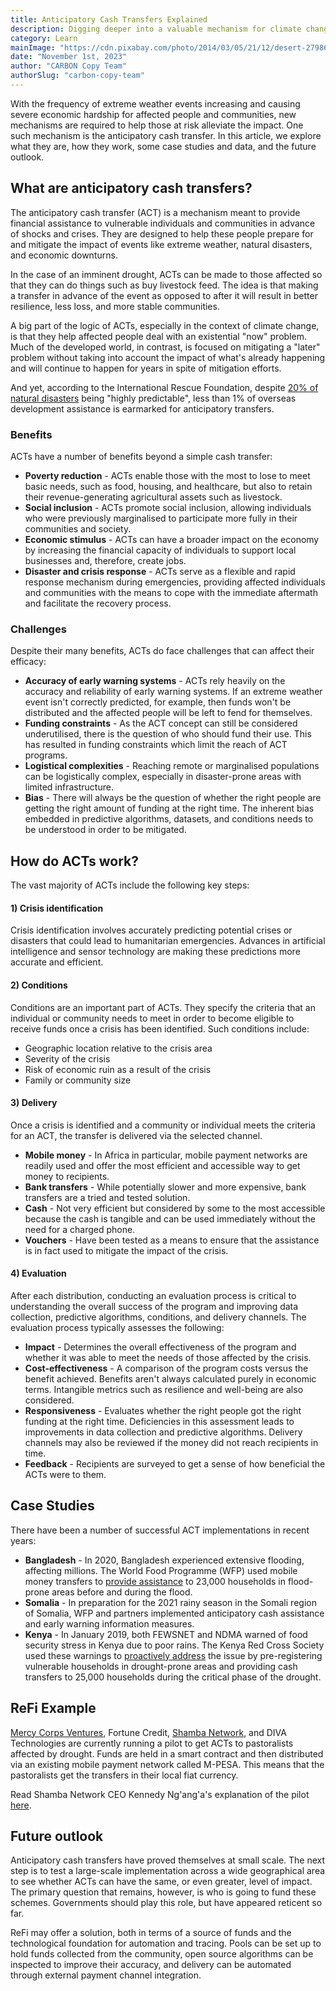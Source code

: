 ```yaml
---
title: Anticipatory Cash Transfers Explained
description: Digging deeper into a valuable mechanism for climate change adaption. 
category: Learn
mainImage: "https://cdn.pixabay.com/photo/2014/03/05/21/12/desert-279862_1280.jpg"
date: "November 1st, 2023"
author: "CARBON Copy Team"
authorSlug: "carbon-copy-team"
---
```


With the frequency of extreme weather events increasing and causing severe economic hardship for affected people and communities, new mechanisms are required to help those at risk alleviate the impact. One such mechanism is the anticipatory cash transfer. In this article, we explore what they are, how they work, some case studies and data, and the future outlook.

## What are anticipatory cash transfers?

The anticipatory cash transfer (ACT) is a mechanism meant to provide financial assistance to vulnerable individuals and communities in advance of shocks and crises. They are designed to help these people prepare for and mitigate the impact of events like extreme weather, natural disasters, and economic downturns.

In the case of an imminent drought, ACTs can be made to those affected so that they can do things such as buy livestock feed. The idea is that making a transfer in advance of the event as opposed to after it will result in better resilience, less loss, and more stable communities.

A big part of the logic of ACTs, especially in the context of climate change, is that they help affected people deal with an existential "now" problem. Much of the developed world, in contrast, is focused on mitigating a "later" problem without taking into account the impact of what's already happening and will continue to happen for years in spite of mitigation efforts.

And yet, according to the International Rescue Foundation, despite [20% of natural disasters](https://www.preventionweb.net/news/new-data-shows-benefit-sending-cash-ahead-climate-disasters-says-irc) being "highly predictable", less than 1% of overseas development assistance is earmarked for anticipatory transfers.

### Benefits

ACTs have a number of benefits beyond a simple cash transfer:

- **Poverty reduction** - ACTs enable those with the most to lose to meet basic needs, such as food, housing, and healthcare, but also to retain their revenue-generating agricultural assets such as livestock.
- **Social inclusion** - ACTs promote social inclusion, allowing individuals who were previously marginalised to participate more fully in their communities and society.
- **Economic stimulus** - ACTs can have a broader impact on the economy by increasing the financial capacity of individuals to support local businesses and, therefore, create jobs.
- **Disaster and crisis response** - ACTs serve as a flexible and rapid response mechanism during emergencies, providing affected individuals and communities with the means to cope with the immediate aftermath and facilitate the recovery process.

### Challenges

Despite their many benefits, ACTs do face challenges that can affect their efficacy:

- **Accuracy of early warning systems** - ACTs rely heavily on the accuracy and reliability of early warning systems. If an extreme weather event isn't correctly predicted, for example, then funds won't be distributed and the affected people will be left to fend for themselves.
- **Funding constraints** - As the ACT concept can still be considered underutilised, there is the question of who should fund their use. This has resulted in funding constraints which limit the reach of ACT programs.
- **Logistical complexities** - Reaching remote or marginalised populations can be logistically complex, especially in disaster-prone areas with limited infrastructure.
- **Bias** - There will always be the question of whether the right people are getting the right amount of funding at the right time. The inherent bias embedded in predictive algorithms, datasets, and conditions needs to be understood in order to be mitigated.

## How do ACTs work?

The vast majority of ACTs include the following key steps:

#### 1) Crisis identification

Crisis identification involves accurately predicting potential crises or disasters that could lead to humanitarian emergencies. Advances in artificial intelligence and sensor technology are making these predictions more accurate and efficient.

#### 2) Conditions

Conditions are an important part of ACTs. They specify the criteria that an individual or community needs to meet in order to become eligible to receive funds once a crisis has been identified. Such conditions include:

- Geographic location relative to the crisis area
- Severity of the crisis
- Risk of economic ruin as a result of the crisis
- Family or community size

#### 3) Delivery

Once a crisis is identified and a community or individual meets the criteria for an ACT, the transfer is delivered via the selected channel. 

- **Mobile money** - In Africa in particular, mobile payment networks are readily used and offer the most efficient and accessible way to get money to recipients.
- **Bank transfers** - While potentially slower and more expensive, bank transfers are a tried and tested solution.
- **Cash** - Not very efficient but considered by some to the most accessible because the cash is tangible and can be used immediately without the need for a charged phone.
- **Vouchers** - Have been tested as a means to ensure that the assistance is in fact used to mitigate the impact of the crisis.

#### 4) Evaluation

After each distribution, conducting an evaluation process is critical to understanding the overall success of the program and improving data collection, predictive algorithms, conditions, and delivery channels. The evaluation process typically assesses the following:

- **Impact** - Determines the overall effectiveness of the program and whether it was able to meet the needs of those affected by the crisis.
- **Cost-effectiveness** - A comparison of the program costs versus the benefit achieved. Benefits aren't always calculated purely in economic terms. Intangible metrics such as resilience and well-being are also considered.
- **Responsiveness** - Evaluates whether the right people got the right funding at the right time. Deficiencies in this assessment leads to improvements in data collection and predictive algorithms. Delivery channels may also be reviewed if the money did not reach recipients in time.
- **Feedback** - Recipients are surveyed to get a sense of how beneficial the ACTs were to them.

## Case Studies

There have been a number of successful ACT implementations in recent years:

- **Bangladesh** - In 2020, Bangladesh experienced extensive flooding, affecting millions. The World Food Programme (WFP) used mobile money transfers to [provide assistance](https://www.anticipation-hub.org/Documents/Analysis/An_Independent_Review_of_WFPs_Anticipatory_Cash_Transfers_in_Bangladesh.pdf#:~:text=Anticipatory%20cash%20transfers%20are%20an%20efective%20measure%20to,while%20also%20enhancing%20the%20adoption%20of%20preparedness%20measures.) to 23,000 households in flood-prone areas before and during the flood.
- **Somalia** - In preparation for the 2021 rainy season in the Somali region of Somalia, WFP and partners implemented anticipatory cash assistance and early warning information measures.
- **Kenya** -  In January 2019, both FEWSNET and NDMA warned of food security stress in Kenya due to poor rains. The Kenya Red Cross Society used these warnings to [proactively address](https://cash-hub.org/wp-content/uploads/sites/3/2020/10/Case-study-Drough-Early-Warning-Early-Action-in-Kenya-Final.pdf) the issue by pre-registering vulnerable households in drought-prone areas and providing cash transfers to 25,000 households during the critical phase of the drought.

## ReFi Example

[Mercy Corps Ventures](/project/mercy-corps-ventures/), Fortune Credit, [Shamba Network](/project/shamba-network/), and DIVA Technologies are currently running a pilot to get ACTs to pastoralists affected by drought. Funds are held in a smart contract and then distributed via an existing mobile payment network called M-PESA. This means that the pastoralists get the transfers in their local fiat currency.

Read Shamba Network CEO Kennedy Ng'ang'a's explanation of the pilot [here](/features/interview-kennedy-nganga-shamba-network-part-one/).

## Future outlook

Anticipatory cash transfers have proved themselves at small scale. The next step is to test a large-scale implementation across a wide geographical area to see whether ACTs can have the same, or even greater, level of impact. The primary question that remains, however, is who is going to fund these schemes. Governments should play this role, but have appeared reticent so far.

ReFi may offer a solution, both in terms of a source of funds and the technological foundation for automation and tracing. Pools can be set up to hold funds collected from the community, open source algorithms can be inspected to improve their accuracy, and delivery can be automated through external payment channel integration.
